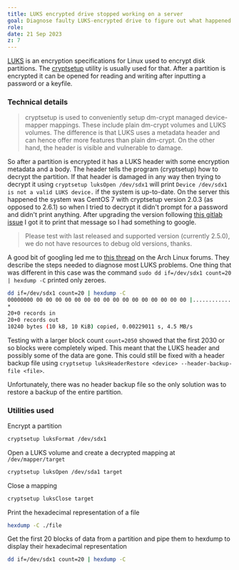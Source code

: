 ```yaml
---
title: LUKS encrypted drive stopped working on a server
goal: Diagnose faulty LUKS-encrypted drive to figure out what happened and possibly fix it
role:
date: 21 Sep 2023
z: 7
---
```


[LUKS](https://en.wikipedia.org/wiki/Linux_Unified_Key_Setup) is an encryption specifications for Linux used to encrypt
disk partitions. The [cryptsetup](https://man.archlinux.org/man/cryptsetup.8.en) utility is usually used for that. After
a partition is encrypted it can be opened for reading and writing after inputting a password or a keyfile.

### Technical details

> cryptsetup is used to conveniently setup dm-crypt managed device-mapper mappings. These include plain dm-crypt volumes
> and LUKS volumes. The difference is that LUKS uses a metadata header and can hence offer more features than plain
> dm-crypt. On the other hand, the header is visible and vulnerable to damage.

So after a partition is encrypted it has a LUKS header with some encryption metadata and a body. The header tells the
program (cryptsetup) how to decrypt the partition. If that header is damaged in any way then trying to decrypt it using
`cryptsetup luksOpen /dev/sdx1` will print `Device /dev/sdx1 is not a valid LUKS device.` if the system is up-to-date.
On the server this happened the system was CentOS 7 with cryptsetup version 2.0.3 (as opposed to 2.6.1) so when I tried
to decrypt it didn't prompt for a password and didn't print anything. After upgrading the version following
[this gitlab issue](https://gitlab.com/cryptsetup/cryptsetup/-/issues/783) I got it to print that message so I had
something to google.

> Please test with last released and supported version (currently 2.5.0), we do not have resources to debug old
> versions, thanks.

A good bit of googling led me to [this thread](https://bbs.archlinux.org/viewtopic.php?id=284768) on the Arch Linux
forums. They describe the steps needed to diagnose most LUKS problems. One thing that was different in this case was the
command `sudo dd if=/dev/sdx1 count=20 | hexdump -C` printed only zeroes.

```bash
dd if=/dev/sdx1 count=20 | hexdump -C
00000000 00 00 00 00 00 00 00 00 00 00 00 00 00 00 00 00 |................|
*
20+0 records in
20+0 records out
10240 bytes (10 kB, 10 KiB) copied, 0.00229011 s, 4.5 MB/s
```

Testing with a larger block count `count=2050` showed that the first 2030 or so blocks were completely wiped. This meant
that the LUKS header and possibly some of the data are gone. This could still be fixed with a header backup file using
`cryptsetup luksHeaderRestore <device> --header-backup-file <file>`.

Unfortunately, there was no header backup file so the only solution was to restore a backup of the entire partition.

### Utilities used

Encrypt a partition

```bash
cryptsetup luksFormat /dev/sdx1
```

Open a LUKS volume and create a decrypted mapping at `/dev/mapper/target`

```bash
cryptsetup luksOpen /dev/sda1 target
```

Close a mapping

```bash
cryptsetup luksClose target
```

Print the hexadecimal representation of a file

```bash
hexdump -C ./file
```

Get the first 20 blocks of data from a partition and pipe them to hexdump to display their hexadecimal representation

```bash
dd if=/dev/sdx1 count=20 | hexdump -C
```
